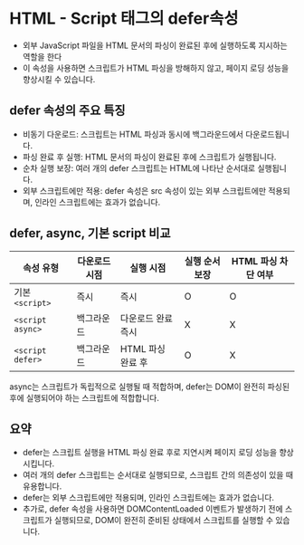 # HTML - Script 태그의 defer속성

- 외부 JavaScript 파일을 HTML 문서의 파싱이 완료된 후에 실행하도록 지시하는 역할을 한다
- 이 속성을 사용하면 스크립트가 HTML 파싱을 방해하지 않고, 페이지 로딩 성능을 향상시킬 수 있습니다.

## defer 속성의 주요 특징

- 비동기 다운로드: 스크립트는 HTML 파싱과 동시에 백그라운드에서 다운로드됩니다.
- 파싱 완료 후 실행: HTML 문서의 파싱이 완료된 후에 스크립트가 실행됩니다.
- 순차 실행 보장: 여러 개의 defer 스크립트는 HTML에 나타난 순서대로 실행됩니다.
- 외부 스크립트에만 적용: defer 속성은 src 속성이 있는 외부 스크립트에만 적용되며, 인라인 스크립트에는 효과가 없습니다.

## defer, async, 기본 script 비교

| 속성 유형        | 다운로드 시점 | 실행 시점          | 실행 순서 보장 | HTML 파싱 차단 여부 |
| ---------------- | ------------- | ------------------ | -------------- | ------------------- |
| 기본 `<script>`  | 즉시          | 즉시               | O              | O                   |
| `<script async>` | 백그라운드    | 다운로드 완료 즉시 | X              | X                   |
| `<script defer>` | 백그라운드    | HTML 파싱 완료 후  | O              | X                   |

async는 스크립트가 독립적으로 실행될 때 적합하며, defer는 DOM이 완전히 파싱된 후에 실행되어야 하는 스크립트에 적합합니다.

## 요약

- defer는 스크립트 실행을 HTML 파싱 완료 후로 지연시켜 페이지 로딩 성능을 향상시킵니다.
- 여러 개의 defer 스크립트는 순서대로 실행되므로, 스크립트 간의 의존성이 있을 때 유용합니다.
- defer는 외부 스크립트에만 적용되며, 인라인 스크립트에는 효과가 없습니다.
- 추가로, defer 속성을 사용하면 DOMContentLoaded 이벤트가 발생하기 전에 스크립트가 실행되므로, DOM이 완전히 준비된 상태에서 스크립트를 실행할 수 있습니다.
